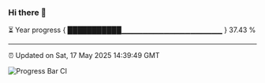 ### Hi there 👋

⏳ Year progress { ███████████▁▁▁▁▁▁▁▁▁▁▁▁▁▁▁▁▁▁▁ } 37.43 %

---

⏰ Updated on Sat, 17 May 2025 14:39:49 GMT

![Progress Bar CI](https://github.com/IshwaranRudhara/GIT-ACTION/workflows/Progress%20Bar%20CI/badge.svg)
